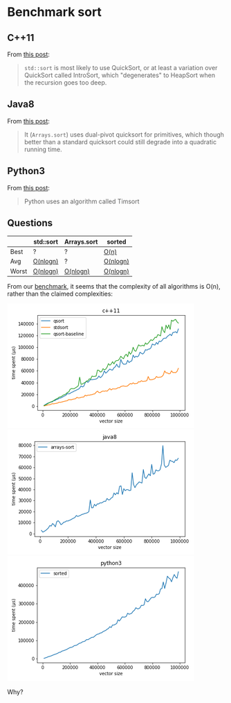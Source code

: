 Benchmark sort
=======

## C++11

From [this post](https://stackoverflow.com/questions/5038895/does-stdsort-implement-quicksort):

> `std::sort` is most likely to use QuickSort, or at least a variation over QuickSort called IntroSort, which "degenerates" to HeapSort when the recursion goes too deep.

## Java8

From [this post](https://www.quora.com/What-is-the-complexity-of-Arrays-sort-in-java-Also-why-isn%E2%80%99t-it-as-efficient-as-quick-sort-in-C-or-C++):

> It (`Arrays.sort`) uses dual-pivot quicksort for primitives, which though better than a standard quicksort could still degrade into a quadratic running time.

## Python3

From [this post](https://stackoverflow.com/questions/10948920/what-algorithm-does-pythons-sorted-use):

> Python uses an algorithm called Timsort

## Questions

|       | std::sort                                           | Arrays.sort                                                  | sorted                                            |
| ----- | --------------------------------------------------- | ------------------------------------------------------------ | ------------------------------------------------- |
| Best  | ?                                                   | ?                                                            | [O(n)](https://en.wikipedia.org/wiki/Timsort)     |
| Avg   | [O(nlogn)](https://en.wikipedia.org/wiki/Introsort) | ?                                                            | [O(nlogn)](https://en.wikipedia.org/wiki/Timsort) |
| Worst | [O(nlogn)](https://en.wikipedia.org/wiki/Introsort) | [O(nlogn)](https://www.quora.com/What-is-the-complexity-of-Arrays-sort-in-java-Also-why-isn%E2%80%99t-it-as-efficient-as-quick-sort-in-C-or-C++) | [O(nlogn)](https://en.wikipedia.org/wiki/Timsort) |

From our [benchmark](explore.ipynb), it seems that the complexity of all algorithms is O(n), rather than the claimed complexities:

![](c++11.png)
![](java8.png)
![](python3.png)

Why?